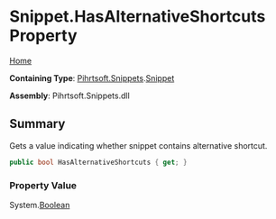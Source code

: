 <a name="_top"></a>

# Snippet\.HasAlternativeShortcuts Property

[Home](../../../../README.md#_top)

**Containing Type**: [Pihrtsoft.Snippets](../../README.md#_top)\.[Snippet](../README.md#_top)

**Assembly**: Pihrtsoft\.Snippets\.dll

## Summary

Gets a value indicating whether snippet contains alternative shortcut\.

```csharp
public bool HasAlternativeShortcuts { get; }
```

### Property Value

System\.[Boolean](https://docs.microsoft.com/en-us/dotnet/api/system.boolean)

